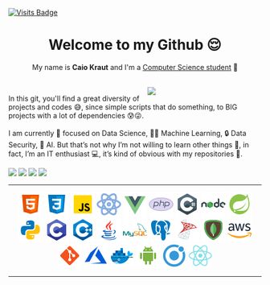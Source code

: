 [![Visits Badge](https://badges.pufler.dev/visits/Krauzy/Krauzy)](https://badges.pufler.dev)

<h1 align="center">Welcome to my Github 😌</h1>
<p align="center">My name is <b>Caio Kraut</b> and I'm a <u>Computer Science student</u> 👾</p>

<br>

<img src="https://github-readme-stats.vercel.app/api?username=Krauzy&show_icons=true&theme=tokyonight" align="right" width="45%">
<p>In this git, you'll find a great diversity of projects and codes 😅, since simple scripts that do something, to BIG projects with a lot of dependencies 😰😜.<br><br>I am currently 🧐 focused on Data Science, 👨‍💻 Machine Learning, 🔒 Data Security, 🤖 AI. But that’s not why I’m not willing to learn other things 🧑, in fact, I’m an IT enthusiast 💻, it’s kind of obvious with my repositories 🧩.</p>

<a href="https://www.facebook.com/caiokm11/"><img src="https://img.shields.io/badge/-FACEBOOK-252526?style=for-the-badge&logo=facebook"></a>
<a href="https://www.linkedin.com/in/caio-kraut/"><img src="https://img.shields.io/badge/-LINKEDIN-252526?style=for-the-badge&logo=linkedin"></a>
<a href="mailto:caiomarin26@gmail.com"><img src="https://img.shields.io/badge/-GMAIL-252526?style=for-the-badge&logo=gmail"></a>
<a href="https://discord.com//users/7926"><img src="https://img.shields.io/badge/-DISCORD-252526?style=for-the-badge&logo=discord"></a>


---
<p align="center">
<a href="https://developer.mozilla.org/en-US/docs/Web/HTML"><img src="https://github.com/Krauzy/Krauzy/blob/main/logos_programming/html.png"></a>
<a href="https://developer.mozilla.org/en-US/docs/Web/CSS"><img src="https://github.com/Krauzy/Krauzy/blob/main/logos_programming/css.png"></a>
<a href="https://developer.mozilla.org/en-US/docs/Web/JavaScript"><img src="https://github.com/Krauzy/Krauzy/blob/main/logos_programming/JS.png"></a>
<a href="https://reactjs.org"><img src="https://github.com/Krauzy/Krauzy/blob/main/logos_programming/react.png"></a>
<a href="https://vuejs.org"><img src="https://github.com/Krauzy/Krauzy/blob/main/logos_programming/vue.png"></a>
<a href="https://www.php.net/"><img src="https://github.com/Krauzy/Krauzy/blob/main/logos_programming/php.png"></a>
<a href="https://docs.microsoft.com/en-us/dotnet/csharp/"><img src="https://github.com/Krauzy/Krauzy/blob/main/logos_programming/c%23.png"></a>
<a href="https://nodejs.org/en/"><img src="https://github.com/Krauzy/Krauzy/blob/main/logos_programming/nodejs.png"></a>
<a href="https://spring.io/projects/spring-boot"><img src="https://github.com/Krauzy/Krauzy/blob/main/logos_programming/spring.png"></a>
<a href="https://www.python.org/"><img src="https://github.com/Krauzy/Krauzy/blob/main/logos_programming/python.png"></a>
<a href="https://docs.microsoft.com/en-us/cpp/c-language/?view=msvc-160"><img src="https://github.com/Krauzy/Krauzy/blob/main/logos_programming/c.png"></a>
<a href="https://docs.microsoft.com/en-us/cpp/?view=msvc-160"><img src="https://github.com/Krauzy/Krauzy/blob/main/logos_programming/cpp.png"></a>
<a href="https://www.java.com/en/"><img src="https://github.com/Krauzy/Krauzy/blob/main/logos_programming/java.png"></a>
<a href="https://www.mysql.com/"><img src="https://github.com/Krauzy/Krauzy/blob/main/logos_programming/mysql.png"></a>
<a href="https://www.postgresql.org/"><img src="https://github.com/Krauzy/Krauzy/blob/main/logos_programming/postgresql.png"></a>
<a href="https://www.microsoft.com/en-us/sql-server?rtc=1"><img src="https://github.com/Krauzy/Krauzy/blob/main/logos_programming/ms-sql-server.png"></a>
<a href="https://www.mongodb.com/"><img src="https://github.com/Krauzy/Krauzy/blob/main/logos_programming/mongo.png"></a>
<a href="https://aws.amazon.com/?nc1=h_ls"><img src="https://github.com/Krauzy/Krauzy/blob/main/logos_programming/AWS.png"></a>
<a href="https://git-scm.com/"><img src="https://github.com/Krauzy/Krauzy/blob/main/logos_programming/git.png"></a>
<a href="https://azure.microsoft.com/en-us/"><img src="https://github.com/Krauzy/Krauzy/blob/main/logos_programming/azure.png"></a>
<a href="https://www.docker.com/"><img src="https://github.com/Krauzy/Krauzy/blob/main/logos_programming/icons8-docker-48.png"></a>
<a href="https://www.android.com/intl/en/"><img src="https://github.com/Krauzy/Krauzy/blob/main/logos_programming/android.png"></a>
<a href="https://ionicframework.com/"><img src="https://github.com/Krauzy/Krauzy/blob/main/logos_programming/ionic.png"></a>
<a href="https://reactnative.dev/"><img src="https://github.com/Krauzy/Krauzy/blob/main/logos_programming/react-native.png"></a>
</p>

---
